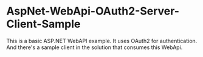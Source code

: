 # AspNet-WebApi-OAuth2-Server-Client-Sample
This is a basic ASP.NET WebAPI example.
It uses OAuth2 for authentication.
And there's a sample client in the solution that consumes this WebApi.

